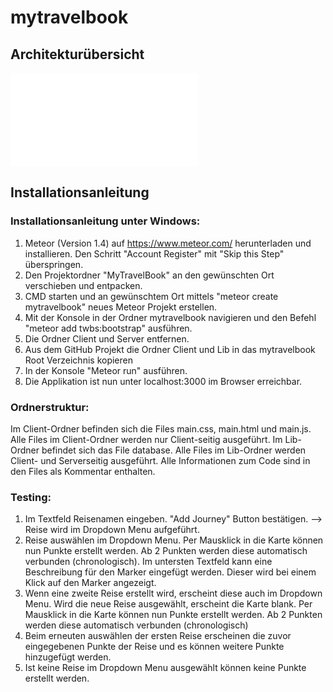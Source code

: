 # mytravelbook


## Architekturübersicht 

![Architektur](architektur.md)

## Installationsanleitung
### Installationsanleitung unter Windows: 

1. Meteor (Version 1.4) auf https://www.meteor.com/ herunterladen und installieren.
Den Schritt "Account Register" mit "Skip this Step" überspringen.
2. Den Projektordner "MyTravelBook" an den gewünschten Ort verschieben und entpacken.
3. CMD starten und an gewünschtem Ort mittels "meteor create mytravelbook" neues Meteor Projekt erstellen.
4. Mit der Konsole in der Ordner mytravelbook navigieren und den Befehl "meteor add twbs:bootstrap" ausführen.
5. Die Ordner Client und Server entfernen.
6. Aus dem GitHub Projekt die Ordner Client und Lib in das mytravelbook Root Verzeichnis kopieren
4. In der Konsole "Meteor run" ausführen. 
5. Die Applikation ist nun unter localhost:3000 im Browser erreichbar.

### Ordnerstruktur:
Im Client-Ordner befinden sich die Files main.css, main.html und main.js. Alle Files im Client-Ordner werden nur Client-seitig ausgeführt.
Im Lib-Ordner befindet sich das File database. Alle Files im Lib-Ordner werden Client- und Serverseitig ausgeführt.
Alle Informationen zum Code sind in den Files als Kommentar enthalten.


### Testing:
1. Im Textfeld Reisenamen eingeben. "Add Journey" Button bestätigen. 
--> Reise wird im Dropdown Menu aufgeführt.
2. Reise auswählen im Dropdown Menu. Per Mausklick in die Karte können nun Punkte erstellt werden. Ab 2 Punkten werden diese 
automatisch verbunden (chronologisch). Im untersten Textfeld kann eine Beschreibung für den Marker eingefügt werden. Dieser wird bei einem Klick auf den Marker angezeigt.
3. Wenn eine zweite Reise erstellt wird, erscheint diese auch im Dropdown Menu. Wird die neue Reise ausgewählt, erscheint 
die Karte blank. Per Mausklick in die Karte können nun Punkte erstellt werden. Ab 2 Punkten werden diese 
automatisch verbunden (chronologisch)
4. Beim erneuten auswählen der ersten Reise erscheinen die zuvor eingegebenen Punkte der Reise und es können weitere Punkte hinzugefügt
werden.
5. Ist keine Reise im Dropdown Menu ausgewählt können keine Punkte erstellt werden.
